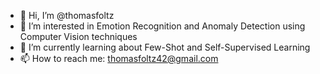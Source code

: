 - 👋 Hi, I’m @thomasfoltz
- 👀 I’m interested in Emotion Recognition and Anomaly Detection using Computer Vision techniques
- 🌱 I’m currently learning about Few-Shot and Self-Supervised Learning
- 📫 How to reach me: thomasfoltz42@gmail.com

<!---
thomasfoltz/thomasfoltz is a ✨ special ✨ repository because its `README.md` (this file) appears on your GitHub profile.
You can click the Preview link to take a look at your changes.
--->
